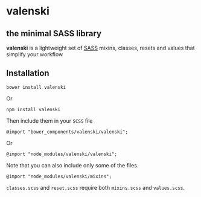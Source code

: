 # valenski
## the minimal SASS library

**valenski** is a lightweight set of [SASS](http://sass-lang.com/) mixins, classes, resets and values that simplify your workflow

## Installation

    bower install valenski

Or

    npm install valenski

Then include them in your `SCSS` file

    @import "bower_components/valenski/valenski";

Or

    @import "node_modules/valenski/valenski";

Note that you can also include only some of the files.

    @import "node_modules/valenski/mixins";

`classes.scss` and `reset.scss` require both `mixins.scss` and `values.scss`.